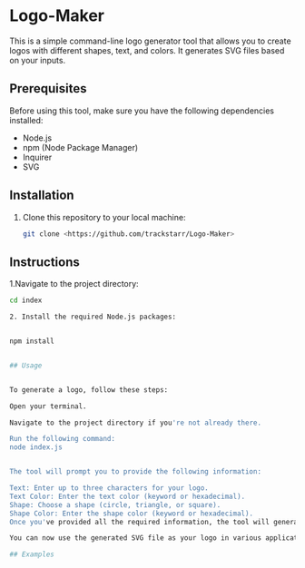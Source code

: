 # Logo-Maker

This is a simple command-line logo generator tool that allows you to create logos with different shapes, text, and colors. It generates SVG files based on your inputs.

## Prerequisites

Before using this tool, make sure you have the following dependencies installed:

- Node.js
- npm (Node Package Manager)
- Inquirer
- SVG
## Installation

1. Clone this repository to your local machine:

   ```bash
   git clone <https://github.com/trackstarr/Logo-Maker>


## Instructions
1.Navigate to the project directory:
 ```bash
cd index

2. Install the required Node.js packages:


npm install


## Usage


To generate a logo, follow these steps:

Open your terminal.

Navigate to the project directory if you're not already there.

Run the following command:
node index.js


The tool will prompt you to provide the following information:

Text: Enter up to three characters for your logo.
Text Color: Enter the text color (keyword or hexadecimal).
Shape: Choose a shape (circle, triangle, or square).
Shape Color: Enter the shape color (keyword or hexadecimal).
Once you've provided all the required information, the tool will generate an SVG logo file and save it in the project directory. The filename will be based on the selected shape (e.g., circle.svg).

You can now use the generated SVG file as your logo in various applications.

## Examples
